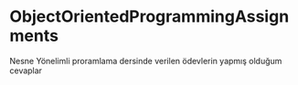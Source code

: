 # ObjectOrientedProgrammingAssignments
Nesne Yönelimli proramlama dersinde verilen ödevlerin yapmış olduğum cevaplar
